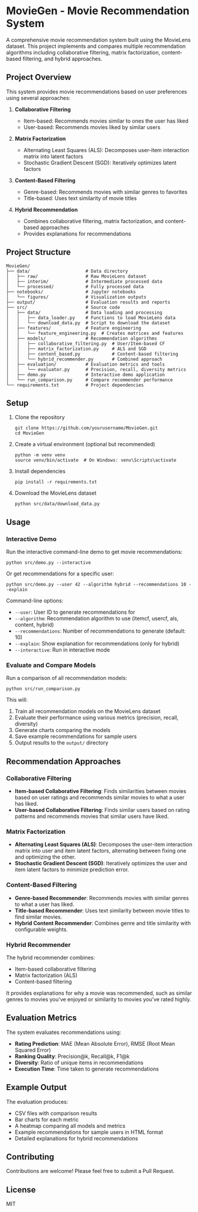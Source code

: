 # MovieGen - Movie Recommendation System

A comprehensive movie recommendation system built using the MovieLens dataset. This project implements and compares multiple recommendation algorithms including collaborative filtering, matrix factorization, content-based filtering, and hybrid approaches.

## Project Overview

This system provides movie recommendations based on user preferences using several approaches:

1. **Collaborative Filtering**
   - Item-based: Recommends movies similar to ones the user has liked
   - User-based: Recommends movies liked by similar users

2. **Matrix Factorization**
   - Alternating Least Squares (ALS): Decomposes user-item interaction matrix into latent factors
   - Stochastic Gradient Descent (SGD): Iteratively optimizes latent factors

3. **Content-Based Filtering**
   - Genre-based: Recommends movies with similar genres to favorites
   - Title-based: Uses text similarity of movie titles

4. **Hybrid Recommendation**
   - Combines collaborative filtering, matrix factorization, and content-based approaches
   - Provides explanations for recommendations

## Project Structure

```
MovieGen/
├── data/                     # Data directory
│   ├── raw/                  # Raw MovieLens dataset
│   ├── interim/              # Intermediate processed data
│   └── processed/            # Fully processed data
├── notebooks/                # Jupyter notebooks
│   └── figures/              # Visualization outputs
├── output/                   # Evaluation results and reports
├── src/                      # Source code
│   ├── data/                 # Data loading and processing
│   │   ├── data_loader.py    # Functions to load MovieLens data
│   │   └── download_data.py  # Script to download the dataset
│   ├── features/             # Feature engineering
│   │   └── feature_engineering.py  # Creates matrices and features
│   ├── models/               # Recommendation algorithms
│   │   ├── collaborative_filtering.py  # User/Item-based CF
│   │   ├── matrix_factorization.py     # ALS and SGD
│   │   ├── content_based.py            # Content-based filtering
│   │   └── hybrid_recommender.py       # Combined approach
│   ├── evaluation/           # Evaluation metrics and tools
│   │   └── evaluator.py      # Precision, recall, diversity metrics
│   ├── demo.py               # Interactive demo application
│   └── run_comparison.py     # Compare recommender performance
└── requirements.txt          # Project dependencies
```

## Setup

1. Clone the repository
   ```
   git clone https://github.com/yourusername/MovieGen.git
   cd MovieGen
   ```

2. Create a virtual environment (optional but recommended)
   ```
   python -m venv venv
   source venv/bin/activate  # On Windows: venv\Scripts\activate
   ```

3. Install dependencies
   ```
   pip install -r requirements.txt
   ```

4. Download the MovieLens dataset
   ```
   python src/data/download_data.py
   ```

## Usage

### Interactive Demo

Run the interactive command-line demo to get movie recommendations:

```
python src/demo.py --interactive
```

Or get recommendations for a specific user:

```
python src/demo.py --user 42 --algorithm hybrid --recommendations 10 --explain
```

Command-line options:
- `--user`: User ID to generate recommendations for
- `--algorithm`: Recommendation algorithm to use (itemcf, usercf, als, content, hybrid)
- `--recommendations`: Number of recommendations to generate (default: 10)
- `--explain`: Show explanation for recommendations (only for hybrid)
- `--interactive`: Run in interactive mode

### Evaluate and Compare Models

Run a comparison of all recommendation models:

```
python src/run_comparison.py
```

This will:
1. Train all recommendation models on the MovieLens dataset
2. Evaluate their performance using various metrics (precision, recall, diversity)
3. Generate charts comparing the models
4. Save example recommendations for sample users
5. Output results to the `output/` directory

## Recommendation Approaches

### Collaborative Filtering

- **Item-based Collaborative Filtering**: Finds similarities between movies based on user ratings and recommends similar movies to what a user has liked.
- **User-based Collaborative Filtering**: Finds similar users based on rating patterns and recommends movies that similar users have liked.

### Matrix Factorization

- **Alternating Least Squares (ALS)**: Decomposes the user-item interaction matrix into user and item latent factors, alternating between fixing one and optimizing the other.
- **Stochastic Gradient Descent (SGD)**: Iteratively optimizes the user and item latent factors to minimize prediction error.

### Content-Based Filtering

- **Genre-based Recommender**: Recommends movies with similar genres to what a user has liked.
- **Title-based Recommender**: Uses text similarity between movie titles to find similar movies.
- **Hybrid Content Recommender**: Combines genre and title similarity with configurable weights.

### Hybrid Recommender

The hybrid recommender combines:
- Item-based collaborative filtering
- Matrix factorization (ALS)
- Content-based filtering

It provides explanations for why a movie was recommended, such as similar genres to movies you've enjoyed or similarity to movies you've rated highly.

## Evaluation Metrics

The system evaluates recommendations using:

- **Rating Prediction**: MAE (Mean Absolute Error), RMSE (Root Mean Squared Error)
- **Ranking Quality**: Precision@k, Recall@k, F1@k
- **Diversity**: Ratio of unique items in recommendations
- **Execution Time**: Time taken to generate recommendations

## Example Output

The evaluation produces:
- CSV files with comparison results
- Bar charts for each metric
- A heatmap comparing all models and metrics
- Example recommendations for sample users in HTML format
- Detailed explanations for hybrid recommendations

## Contributing

Contributions are welcome! Please feel free to submit a Pull Request.

## License

MIT 
